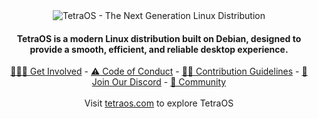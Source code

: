 <div align="center">
  <picture>
    <source media="(prefers-color-scheme: dark)" srcset="https://github.com/TetraOS/.github/blob/main/banners/tetraos-readme-logo.png">
    <source media="(prefers-color-scheme: light)" srcset="https://github.com/Tetra-Foundation/.github/blob/main/profile/cover.png">
    <img alt="TetraOS - The Next Generation Linux Distribution" src="https://github.com/Tetra-Foundation/.github/blob/main/banners/tetraos-readme-logo.png">
  </picture>
  <h4>TetraOS is a modern Linux distribution built on Debian, designed to provide a smooth, efficient, and reliable desktop experience.</h4>
</div>

<div align="center">
  <a href="https://tetraos.org/get-involved">👷🏻‍♂️ Get Involved</a> - <a href="https://github.com/TetraOS/solaris/blob/d2085750f2aec41a2b48d7c8453d5a2bcd5025d7/CODE_OF_CONDUCT.md#L4">⚠️ Code of Conduct</a> - <a href="https://github.com/TetraOS/solaris/blob/d2085750f2aec41a2b48d7c8453d5a2bcd5025d7/CONTRIBUTING.md">🙌🏻 Contribution Guidelines</a> - <a href="https://discord.gg/MWX9tQZVjG">🥳 Join Our Discord</a> - <a href="https://tetraos.org/community">👋 Community</a>
</div>

<br />

<div align="center">
  Visit <a href="https://tetraos.com">tetraos.com</a> to explore TetraOS
</div>
